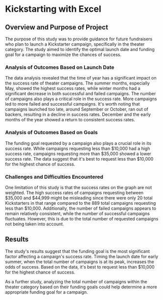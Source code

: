 # Kickstarting with Excel

## Overview and Purpose of Project

The purpose of this study was to provide guidance for future fundraisers who plan to launch a Kickstarter campaign, specifically in the theater category. The study aimed to identify the optimal launch date and funding goal for a campaign to maximize the chances of success.

### Analysis of Outcomes Based on Launch Date

The data analysis revealed that the time of year has a significant impact on the success rate of theater campaigns. The summer months, especially May, showed the highest success rates, while winter months had a significant decrease in both successful and failed campaigns. The number of campaigns also plays a critical role in the success rate. More campaigns led to more failed and successful campaigns. It's worth noting that campaigns launched too late, around September or October, ran out of backers, resulting in a decline in success rates. December and the early months of the year showed a return to consistent success rates.

### Analysis of Outcomes Based on Goals

The funding goal requested by a campaign also plays a crucial role in its success rate. While campaigns requesting less than $10,000 had a high success rate, campaigns requesting more than $35,000 showed a lower success rate. The data suggest that it's best to request less than $10,000 for the highest chance of success.

### Challenges and Difficulties Encountered

One limitation of this study is that the success rates on the graph are not weighted. The high success rates of campaigns requesting between $35,000 and $44,999 might be misleading since there were only 20 total Kickstarters in that range compared to the 889 total campaigns requesting less than $10,000. Additionally, the number of failed campaigns appears to remain relatively consistent, while the number of successful campaigns fluctuates. However, this is due to the total number of requested campaigns not being taken into account.

## Results

The study's results suggest that the funding goal is the most significant factor affecting a campaign's success rate. Timing the launch date for early summer, when the total number of campaigns is at its peak, increases the odds of success. Based on the data, it's best to request less than $10,000 for the highest chance of success.

As a further study, analyzing the total number of campaigns within the theater category based on their funding goals could help determine a more appropriate funding goal for a campaign.
